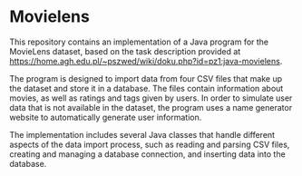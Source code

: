 # Movielens

This repository contains an implementation of a Java program for the MovieLens dataset, based on the task description provided at https://home.agh.edu.pl/~pszwed/wiki/doku.php?id=pz1:java-movielens.

The program is designed to import data from four CSV files that make up the dataset and store it in a database. The files contain information about movies, as well as ratings and tags given by users. In order to simulate user data that is not available in the dataset, the program uses a name generator website to automatically generate user information.

The implementation includes several Java classes that handle different aspects of the data import process, such as reading and parsing CSV files, creating and managing a database connection, and inserting data into the database.

